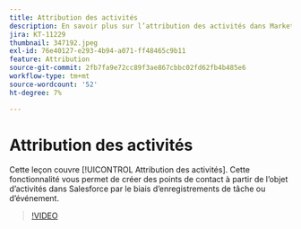 ```yaml
---
title: Attribution des activités
description: En savoir plus sur l’attribution des activités dans Marketo Measure. Cette fonctionnalité vous permet de créer des points de contact à partir de l’objet d’activités dans Salesforce par le biais d’enregistrements de tâche ou d’événement.
jira: KT-11229
thumbnail: 347192.jpeg
exl-id: 76e40127-e293-4b94-a071-ff48465c9b11
feature: Attribution
source-git-commit: 2fb7fa9e72cc89f3ae867cbbc02fd62fb4b485e6
workflow-type: tm+mt
source-wordcount: '52'
ht-degree: 7%

---
```


# Attribution des activités 

Cette leçon couvre [!UICONTROL Attribution des activités]. Cette fonctionnalité vous permet de créer des points de contact à partir de l’objet d’activités dans Salesforce par le biais d’enregistrements de tâche ou d’événement.

>[!VIDEO](https://video.tv.adobe.com/v/347192/?quality=12&learn=on)
